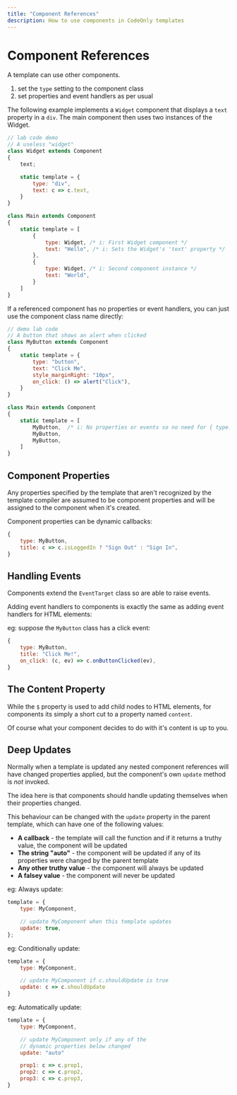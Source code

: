 ```yaml
---
title: "Component References"
description: How to use components in CodeOnly templates
---
```

# Component References

A template can use other components.

1. set the `type` setting to the component class
2. set properties and event handlers as per usual

The following example implements a `Widget` component that displays 
a `text` property in a `div`.  The main component then uses
two instances of the Widget.

```js
// lab code demo
// A useless "widget"
class Widget extends Component
{
    text;

    static template = {
        type: "div",
        text: c => c.text,
    }
}

class Main extends Component
{
    static template = [
        {
            type: Widget, /* i: First Widget component */
            text: "Hello", /* i: Sets the Widget's 'text' property */
        },
        {
            type: Widget, /* i: Second component instance */
            text: "World",
        }
    ]
}
```

If a referenced component has no properties or event handlers, you
can just use the component class name directly:

```js
// demo lab code
// A button that shows an alert when clicked
class MyButton extends Component
{
    static template = {
        type: "button",
        text: "Click Me",
        style_marginRight: "10px",
        on_click: () => alert("Click"),
    }
}

class Main extends Component
{
    static template = [
        MyButton,  /* i: No properties or events so no need for { type: } */
        MyButton,
        MyButton,
    ]
}
```


## Component Properties

Any properties specified by the template that aren't recognized by the 
template compiler are assumed to be component properties and will be 
assigned to the component when it's created.

Component properties can be dynamic callbacks:

```js
{
    type: MyButton,
    title: c => c.isLoggedIn ? "Sign Out" : "Sign In",
}
```

## Handling Events

Components extend the `EventTarget` class so are able to raise events.

Adding event handlers to components is exactly the same as adding event
handlers for HTML elements:

eg: suppose the `MyButton` class has a click event:

```js
{
    type: MyButton,
    title: "Click Me!",
    on_click: (c, ev) => c.onButtonClicked(ev),
}
```



## The Content Property

While the `$` property is used to add child nodes to HTML elements, for 
components its simply a short cut to a property named `content`.

Of course what your component decides to do with it's content is up to you.



## Deep Updates

Normally when a template is updated any nested component references will 
have changed properties applied, but the component's own `update` method 
is *not* invoked.

The idea here is that components should handle updating themselves when their
properties changed.

This behaviour can be changed with the `update` property in the parent
template, which can have one of the following values:

* **A callback** - the template will call the function and if it returns
  a truthy value, the component will be updated
* **The string "auto"** - the component will be updated if any of its 
  properties were changed by the parent template
* **Any other truthy value** - the component will always be updated
* **A falsey value** - the component will never be updated

eg: Always update:

```js
template = {
    type: MyComponent,

    // update MyComponent when this template updates
    update: true,           
};
```

eg: Conditionally update:

```js
template = { 
    type: MyComponent,

    // update MyComponent if c.shouldUpdate is true
    update: c => c.shouldUpdate
}
```

eg: Automatically update:

```js
template = { 
    type: MyComponent,

    // update MyComponent only if any of the 
    // dynamic properties below changed
    update: "auto"

    prop1: c => c.prop1,
    prop2: c => c.prop2,
    prop3: c => c.prop3,
}
```



